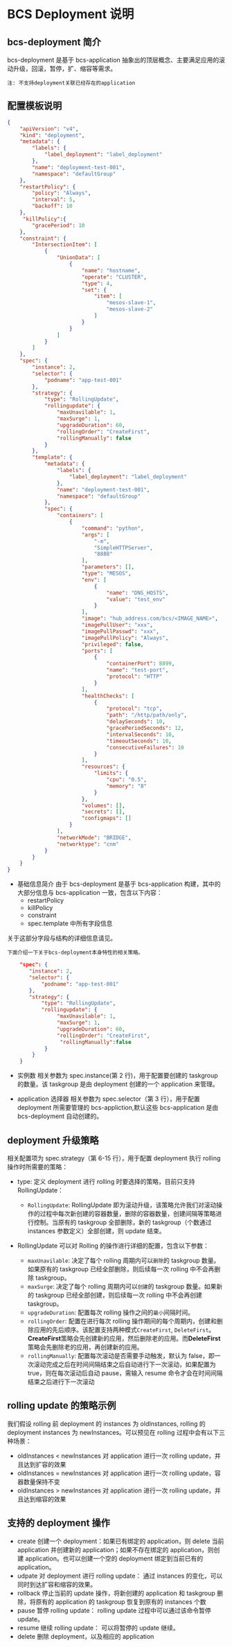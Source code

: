 # BCS Deployment 说明

## bcs-deployment 简介
bcs-deployment 是基于 bcs-application 抽象出的顶层概念、主要满足应用的滚动升级，回滚，暂停，扩、缩容等需求。

`注: 不支持deployment关联已经存在的application`

## 配置模板说明

```json
{
    "apiVersion": "v4",
    "kind": "deployment",
    "metadata": {
        "labels": {
            "label_deployment": "label_deployment"
        },
        "name": "deployment-test-001",
        "namespace": "defaultGroup"
    },
    "restartPolicy": {
        "policy": "Always",
        "interval": 5,
        "backoff": 10
    },
     "killPolicy":{
        "gracePeriod": 10
    },
    "constraint": {
        "IntersectionItem": [
            {
                "UnionData": [
                    {
                        "name": "hostname",
                        "operate": "CLUSTER",
                        "type": 4,
                        "set": {
                            "item": [
                                "mesos-slave-1",
                                "mesos-slave-2"
                            ]
                        }
                    }
                ]
            }
        ]
    },
    "spec": {
        "instance": 2,
        "selector": {
            "podname": "app-test-001"
        },
        "strategy": {
            "type": "RollingUpdate",
            "rollingupdate": {
                "maxUnavilable": 1,
                "maxSurge": 1,
                "upgradeDuration": 60,
                "rollingOrder": "CreateFirst",
                "rollingManually": false
            }
        },
        "template": {
            "metadata": {
                "labels": {
                    "label_deployment": "label_deployment"
                },
                "name": "deployment-test-001",
                "namespace": "defaultGroup"
            },
            "spec": {
                "containers": [
                    {
                        "command": "python",
                        "args": [
                            "-m",
                            "SimpleHTTPServer",
                            "8888"
                        ],
                        "parameters": [],
                        "type": "MESOS",
                        "env": [
                            {
                                "name": "DNS_HOSTS",
                                "value": "test_env"
                            }
                        ],
                        "image": "hub_address.com/bcs/<IMAGE_NAME>",
                        "imagePullUser": "xxx",
                        "imagePullPasswd": "xxx",
                        "imagePullPolicy": "Always",
                        "privileged": false,
                        "ports": [
                            {
                                "containerPort": 8899,
                                "name": "test-port",
                                "protocol": "HTTP"
                            }
                        ],
                        "healthChecks": [
                            {
                                "protocol": "tcp",
                                "path": "/http/path/only",
                                "delaySeconds": 10,
                                "gracePeriodSeconds": 12,
                                "intervalSeconds": 10,
                                "timeoutSeconds": 10,
                                "consecutiveFailures": 10
                            }
                        ],
                        "resources": {
                            "limits": {
                                "cpu": "0.5",
                                "memory": "8"
                            }
                        },
                        "volumes": [],
                        "secrets": [],
                        "configmaps": []
                    }
                ],
                "networkMode": "BRIDGE",
                "networktype": "cnm"
            }
        }
    }
}

```

- 基础信息简介
由于 bcs-deployment 是基于 bcs-application 构建，其中的大部分信息与 bcs-application 一致，包含以下内容：
    - restartPolicy
    - killPolicy
    - constraint
    - spec.template 中所有字段信息

关于这部分字段与结构的详细信息请见。

`下面介绍一下关于bcs-deployment本身特性的相关策略。`
```json
    "spec": {
       "instance": 2,
       "selector": {
           "podname": "app-test-001"
       },
       "strategy": {
           "type": "RollingUpdate",
           "rollingupdate": {
                "maxUnavilable": 1,
                "maxSurge": 1,
                "upgradeDuration": 60,
                "rollingOrder": "CreateFirst",
                 "rollingManually":false
            }
        }
    }
```

- 实例数
相关参数为 spec.instance(第 2 行)，用于配置要创建的 taskgroup 的数量。该 taskgroup 是由 deployment 创建的一个 application 来管理。

- application 选择器
相关参数为 spec.selector（第 3 行），用于配置 deployment 所需要管理的 bcs-appliction,默认这些 bcs-application 是由 bcs-deployment 自动创建的。

## deployment 升级策略
相关配置项为 spec.strategy（第 6-15 行），用于配置 deployment 执行 rolling 操作时所需要的策略：
- type: 定义 deployment 进行 rolling 时要选择的策略，目前只支持 RollingUpdate：
  - `RollingUpdate`:
    RollingUpdate 即为滚动升级，该策略允许我们对滚动操作的过程中每次新创建的容器数量，删除的容器数量，创建间隔等策略进行控制。当原有的 taskgroup 全部删除，新的 taskgroup（个数通过 instances 参数定义）全部创建，则 update 结束。

- RollingUpdate
可以对 Rolling 的操作进行详细的配置，包含以下参数：
  - `maxUnavilable`:
  决定了每个 rolling 周期内可以`删除`的 taskgroup 数量。如果原有的 taskgroup 已经全部删除，则后续每一次 rolling 中不会再删除 taskgroup。
  - `maxSurge`:
  决定了每个 rolling 周期内可以`创建`的 taskgroup 数量。如果新的 taskgroup 已经全部创建，则后续每一次 rolling 中不会再创建 taskgroup。
  - `upgradeDuration`:
  配置每次 rolling 操作之间的`最小`间隔时间。
  - `rollingOrder`:
  配置在进行每次 rolling 操作期间的每个周期内，创建和删除应用的先后顺序。该配置支持两种模式`CreateFirst`, `DeleteFirst`。 **CreateFirst**策略会先创建新的应用，然后删除老的应用。而**DeleteFirst**策略会先删除老的应用，再创建新的应用。
  - `rollingManually`:
  配置每次滚动是否需要手动触发，默认为 false，即一次滚动完成之后在时间间隔结束之后自动进行下一次滚动，如果配置为 true，则在每次滚动后自动 pause，需输入 resume 命令才会在时间间隔结束之后进行下一次滚动

## rolling update 的策略示例
我们假设 rolling 前 deployment 的 instances 为 oldInstances, rolling 的 deployment instances 为 newInstances。可以预见在 rolling 过程中会有以下三种场景：
- oldInstances < newInstances
对 application 进行一次 rolling update，并且达到扩容的效果
- oldInstances = newInstances
对 application 进行一次 rolling update，容器数量保持不变
- oldInstances > newInstances
对 application 进行一次 rolling update，并且达到缩容的效果

## 支持的 deployment 操作
- create
创建一个 deployment：如果已有绑定的 application，则 delete 当前 application 并创建新的 application；如果不存在绑定的 application，则创建 application。也可以创建一个空的 deployment 绑定到当前已有的 application。
- udpate
对 deployment 进行 rolling update： 通过 instances 的变化，可以同时到达扩容和缩容的效果。
- rollback
停止当前的 update 操作，将新创建的 application 和 taskgroup 删除，将原有的 application 的 taskgroup 恢复到原有的 instances 个数
- pause
暂停 rolling update： rolling update 过程中可以通过该命令暂停 update。
- resume
继续 rolling update： 可以将暂停的 update 继续。
- delete
删除 deployment，以及相应的 application
